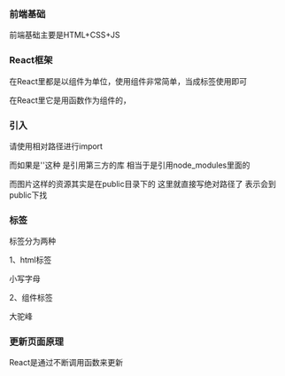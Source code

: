 ### 前端基础

前端基础主要是HTML+CSS+JS



### React框架

在React里都是以组件为单位，使用组件非常简单，当成标签使用即可

在React里它是用函数作为组件的，



### 引入

请使用相对路径进行import

而如果是''这种 是引用第三方的库 相当于是引用node_modules里面的

而图片这样的资源其实是在public目录下的 这里就直接写绝对路径了 表示会到public下找



### 标签

标签分为两种

1、html标签

小写字母



2、组件标签

大驼峰



### **更新页面原理**

React是通过不断调用函数来更新















